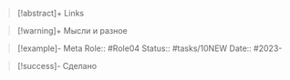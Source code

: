 
> [!abstract]+ Links

> [!warning]+ Мысли и разное

> [!example]- Meta
> Role:: #Role04
> Status:: #tasks/10NEW 
> Date:: #2023-

> [!success]- Сделано
